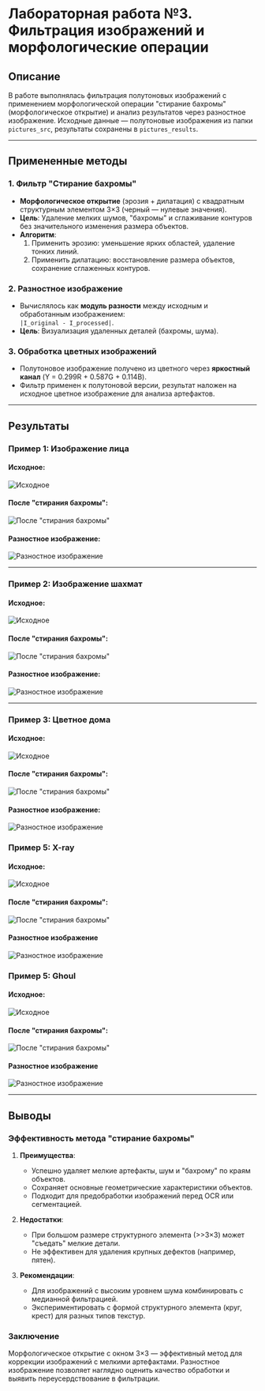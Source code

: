# Лабораторная работа №3. Фильтрация изображений и морфологические операции

## Описание
В работе выполнялась фильтрация полутоновых изображений с применением морфологической операции "стирание бахромы" (морфологическое открытие) и анализ результатов через разностное изображение. Исходные данные — полутоновые изображения из папки `pictures_src`, результаты сохранены в `pictures_results`.

---

## Примененные методы

### 1. Фильтр "Стирание бахромы"
- **Морфологическое открытие** (эрозия + дилатация) с квадратным структурным элементом 3×3 (черный — нулевые значения). 
- **Цель**: Удаление мелких шумов, "бахромы" и сглаживание контуров без значительного изменения размера объектов.
- **Алгоритм**:
  1. Применить эрозию: уменьшение ярких областей, удаление тонких линий.
  2. Применить дилатацию: восстановление размера объектов, сохранение сглаженных контуров.

### 2. Разностное изображение
- Вычислялось как **модуль разности** между исходным и обработанным изображением:  
  `|I_original - I_processed|`.
- **Цель**: Визуализация удаленных деталей (бахромы, шума).

### 3. Обработка цветных изображений
- Полутоновое изображение получено из цветного через **яркостный канал** (Y = 0.299R + 0.587G + 0.114B).
- Фильтр применен к полутоновой версии, результат наложен на исходное цветное изображение для анализа артефактов.

---

## Результаты

### Пример 1: Изображение лица

#### Исходное:
![Исходное](../pictures_src/face.bmp)

#### После "стирания бахромы":
![После "стирания бахромы"](../pictures_results/opened_face.bmp)

#### Разностное изображение:
![Разностное изображение](../pictures_results/diff_face.bmp)

---

### Пример 2: Изображение шахмат

#### Исходное:
![Исходное](../pictures_src/chess.bmp)

#### После "стирания бахромы":
![После "стирания бахромы"](../pictures_results/opened_chess.bmp)

#### Разностное изображение:
![Разностное изображение](../pictures_results/diff_chess.bmp)

---

### Пример 3: Цветное дома

#### Исходное:
![Исходное](../pictures_src/house.bmp)

#### После "стирания бахромы":
![После "стирания бахромы"](../pictures_results/opened_house.bmp)

#### Разностное изображение:
![Разностное изображение](../pictures_results/diff_house.bmp)


### Пример 5: X-ray

#### Исходное:
![Исходное](../pictures_src/x-ray.bmp)

#### После "стирания бахромы":
![После "стирания бахромы"](../pictures_results/opened_x-ray.bmp)

#### Разностное изображение
![Разностное изображение](../pictures_results/diff_x-ray.bmp)


### Пример 5: Ghoul

#### Исходное:
![Исходное](../pictures_src/ghoul.bmp)

#### После "стирания бахромы":
![После "стирания бахромы"](../pictures_results/opened_ghoul.bmp)

#### Разностное изображение
![Разностное изображение](../pictures_results/diff_ghoul.bmp)


---

## Выводы

### Эффективность метода "стирание бахромы"
1. **Преимущества**:
   - Успешно удаляет мелкие артефакты, шум и "бахрому" по краям объектов.
   - Сохраняет основные геометрические характеристики объектов.
   - Подходит для предобработки изображений перед OCR или сегментацией.

2. **Недостатки**:
   - При большом размере структурного элемента (>>3×3) может "съедать" мелкие детали.
   - Не эффективен для удаления крупных дефектов (например, пятен).

3. **Рекомендации**:
   - Для изображений с высоким уровнем шума комбинировать с медианной фильтрацией.
   - Экспериментировать с формой структурного элемента (круг, крест) для разных типов текстур.

### Заключение
Морфологическое открытие с окном 3×3 — эффективный метод для коррекции изображений с мелкими артефактами. Разностное изображение позволяет наглядно оценить качество обработки и выявить переусердствование в фильтрации.